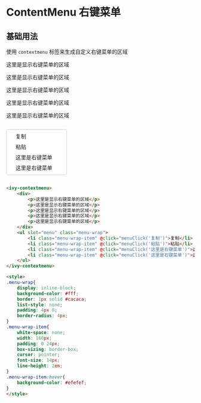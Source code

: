 # ContentMenu 右键菜单

## 基础用法

使用 `contextmenu` 标签来生成自定义右键菜单的区域

<ivy-contextmenu>
    <div>
        <p>这里是显示右键菜单的区域</p>
        <p>这里是显示右键菜单的区域</p>
        <p>这里是显示右键菜单的区域</p>
        <p>这里是显示右键菜单的区域</p>
        <p>这里是显示右键菜单的区域</p>
    </div>
    <ul slot="menu" class="menu-wrap">
        <li class="menu-wrap-item" @click="menuClick('复制')">复制</li>
        <li class="menu-wrap-item" @click="menuClick('粘贴')">粘贴</li>
        <li class="menu-wrap-item" @click="menuClick('这里是右键菜单')">这里是右键菜单</li>
        <li class="menu-wrap-item" @click="menuClick('这里是右键菜单')">这里是右键菜单</li>
    </ul>
</ivy-contextmenu>

```html
<ivy-contextmenu>
    <div>
        <p>这里是显示右键菜单的区域</p>
        <p>这里是显示右键菜单的区域</p>
        <p>这里是显示右键菜单的区域</p>
        <p>这里是显示右键菜单的区域</p>
        <p>这里是显示右键菜单的区域</p>
    </div>
    <ul slot="menu" class="menu-wrap">
        <li class="menu-wrap-item" @click="menuClick('复制')">复制</li>
        <li class="menu-wrap-item" @click="menuClick('粘贴')">粘贴</li>
        <li class="menu-wrap-item" @click="menuClick('这里是右键菜单')">这里是右键菜单</li>
        <li class="menu-wrap-item" @click="menuClick('这里是右键菜单')">这里是右键菜单</li>
    </ul>
</ivy-contextmenu>

<style>
.menu-wrap{
    display: inline-block;
    background-color: #fff;
    border: 1px solid #cacaca;
    list-style: none;
    padding: 4px 0;
    border-radius: 4px;
}
.menu-wrap-item{
    white-space: none;
    width: 160px;
    padding: 0 24px;
    box-sizing: border-box;
    cursor: pointer;
    font-size: 14px;
    line-height: 2em;
}
.menu-wrap-item:hover{
    background-color: #efefef;
}
</style>
```

<script setup>
const menuClick = (menu)=>{
    alert(`点击了菜单${menu}`)
}
</script>

<style>
.menu-wrap{
    display: inline-block;
    background-color: #fff;
    border: 1px solid #cacaca;
    list-style: none;
    padding: 4px 0;
    border-radius: 4px;
}
.menu-wrap-item{
    white-space: none;
    width: 160px;
    padding: 0 24px;
    box-sizing: border-box;
    cursor: pointer;
    font-size: 14px;
    line-height: 2em;
}
.menu-wrap-item:hover{
    background-color: #efefef;
}
</style>